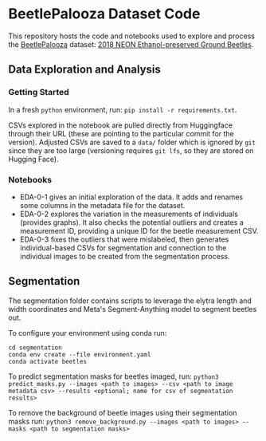 # BeetlePalooza Dataset Code

This repository hosts the code and notebooks used to explore and process the [BeetlePalooza](https://github.com/Imageomics/BeetlePalooza-2024/wiki) dataset: [2018 NEON Ethanol-preserved Ground Beetles](https://huggingface.co/datasets/imageomics/2018-NEON-beetles).


## Data Exploration and Analysis

### Getting Started

In a fresh `python` environment, run:
`pip install -r requirements.txt`.

CSVs explored in the notebook are pulled directly from Huggingface through their URL (these are pointing to the particular commit for the version). Adjusted CSVs are saved to a `data/` folder which is ignored by `git` since they are too large (versioning requires `git lfs`, so they are stored on Hugging Face).

### Notebooks

 - EDA-0-1 gives an initial exploration of the data. It adds and renames some columns in the metadata file for the dataset.
 - EDA-0-2 explores the variation in the measurements of individuals (provides graphs). It also checks the potential outliers and creates a measurement ID, providing a unique ID for the beetle measurement CSV.
 - EDA-0-3 fixes the outliers that were mislabeled, then generates individual-based CSVs for segmentation and connection to the individual images to be created from the segmentation process. 


## Segmentation

The segmentation folder contains scripts to leverage the elytra length and width coordinates and Meta's Segment-Anything model to segment beetles out. 

To configure your environment using conda run:
```
cd segmentation
conda env create --file environment.yaml
conda activate beetles
```

To predict segmentation masks for beetles imaged, run:
`python3 predict_masks.py --images <path to images> --csv <path to image metadata csv> --results <optional; name for csv of segmentation results>`

To remove the background of beetle images using their segmentation masks run:
`python3 remove_background.py --images <path to images> --masks <path to segmentation masks>`



